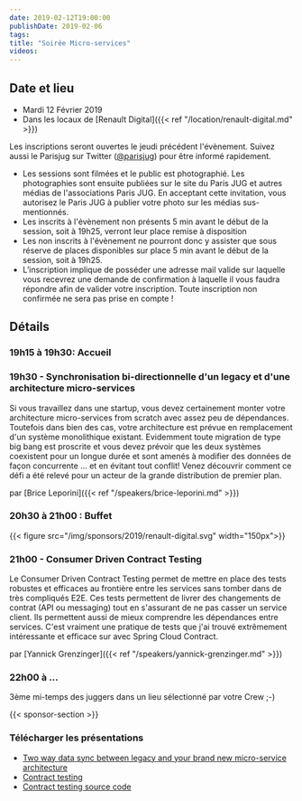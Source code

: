 ```yaml
---
date: 2019-02-12T19:00:00
publishDate: 2019-02-06
tags:
title: "Soirée Micro-services"
videos:
---
```


## Date et lieu

- Mardi 12 Février 2019
- Dans les locaux de [Renault Digital]({{< ref "/location/renault-digital.md" >}})

Les inscriptions seront ouvertes le jeudi précédent l'évènement. Suivez aussi le Parisjug sur Twitter ([@parisjug](https://twitter.com/parisjug)) pour être informé rapidement.
- Les sessions sont filmées et le public est photographié. Les photographies sont ensuite publiées sur le site du Paris JUG et autres médias de l'associations Paris JUG. En acceptant cette invitation, vous autorisez le Paris JUG à publier votre photo sur les médias sus-mentionnés.
- Les inscrits à l'évènement non présents 5 min avant le début de la session, soit à 19h25, verront leur place remise à disposition
- Les non inscrits à l'évènement ne pourront donc y assister que sous réserve de places disponibles sur place 5 min avant le début de la session, soit à 19h25.
- L’inscription implique de posséder une adresse mail valide sur laquelle vous recevrez une demande de confirmation à laquelle il vous faudra répondre afin de valider votre inscription. Toute inscription non confirmée ne sera pas prise en compte !

## Détails

### 19h15 à 19h30: Accueil

### 19h30 - Synchronisation bi-directionnelle d'un legacy et d'une architecture micro-services

Si vous travaillez dans une startup, vous devez certainement monter votre architecture micro-services from scratch avec assez peu de dépendances. Toutefois dans bien des cas, votre architecture est prévue en remplacement d'un système monolithique existant. Evidemment toute migration de type big bang est proscrite et vous devez prévoir que les deux systèmes coexistent pour un longue durée et sont amenés à modifier des données de façon concurrente ... et en évitant tout conflit!
Venez découvrir comment ce défi a été relevé pour un acteur de la grande distribution de premier plan.

par [Brice Leporini]({{< ref "/speakers/brice-leporini.md" >}})

### 20h30 à 21h00 : Buffet

{{< figure src="/img/sponsors/2019/renault-digital.svg" width="150px">}}

### 21h00 - Consumer Driven Contract Testing

Le Consumer Driven Contract Testing permet de mettre en place des tests robustes et efficaces au frontière entre les services sans tomber dans de très compliqués E2E. Ces tests permettent de livrer des changements de contrat (API ou messaging) tout en s'assurant de ne pas casser un service client. Ils permettent aussi de mieux comprendre les dépendances entre services.
C'est vraiment une pratique de tests que j'ai trouvé extrêmement intéressante et efficace sur avec Spring Cloud Contract.

par [Yannick Grenzinger]({{< ref "/speakers/yannick-grenzinger.md" >}})

### 22h00 à ...

3ème mi-temps des juggers dans un lieu sélectionné par votre Crew ;-)

{{< sponsor-section >}}

### Télécharger les présentations

* [Two way data sync between legacy and your brand new micro-service architecture](https://www.slideshare.net/bleporini/two-way-data-sync-between-legacy-and-your-brand-new-microservice-architecture)
* [Contract testing](https://docs.google.com/presentation/d/1_P7YSe4iTwJtIglBlkc8ZMsxGee_oKr_9JSEs5PXcQ0/edit#slide=id.g4cc19af7bb_0_74)
* [Contract testing source code](https://github.com/ygrenzinger/contract-tests)
